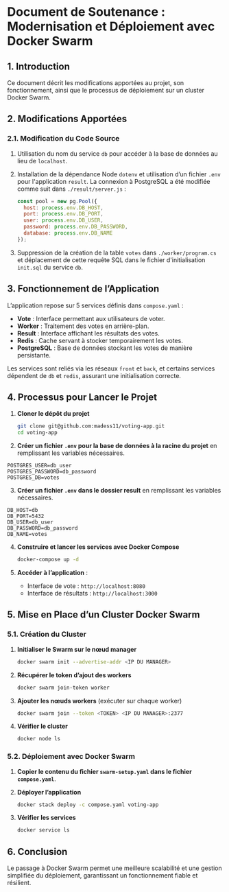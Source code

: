 # Document de Soutenance : Modernisation et Déploiement avec Docker Swarm

## 1. Introduction

Ce document décrit les modifications apportées au projet, son fonctionnement, ainsi que le processus de déploiement sur un cluster Docker Swarm.

## 2. Modifications Apportées

### 2.1. Modification du Code Source

1) Utilisation du nom du service `db` pour accéder à la base de données au lieu de `localhost`.
2) Installation de la dépendance Node `dotenv` et utilisation d’un fichier `.env` pour l'application `result`. La connexion à PostgreSQL a été modifiée comme suit dans `./result/server.js` :

   ```javascript
   const pool = new pg.Pool({
     host: process.env.DB_HOST,
     port: process.env.DB_PORT,
     user: process.env.DB_USER,
     password: process.env.DB_PASSWORD,
     database: process.env.DB_NAME
   });
   ```

3) Suppression de la création de la table `votes` dans `./worker/program.cs` et déplacement de cette requête SQL dans le fichier d'initialisation `init.sql` du service `db`.

## 3. Fonctionnement de l’Application

L’application repose sur 5 services définis dans `compose.yaml` :

- **Vote** : Interface permettant aux utilisateurs de voter.
- **Worker** : Traitement des votes en arrière-plan.
- **Result** : Interface affichant les résultats des votes.
- **Redis** : Cache servant à stocker temporairement les votes.
- **PostgreSQL** : Base de données stockant les votes de manière persistante.

Les services sont reliés via les réseaux `front` et `back`, et certains services dépendent de `db` et `redis`, assurant une initialisation correcte.

## 4. Processus pour Lancer le Projet

1. **Cloner le dépôt du projet**

   ```bash
   git clone git@github.com:madess11/voting-app.git
   cd voting-app
   ```

2. **Créer un fichier `.env` pour la base de données à la racine du projet** en remplissant les variables nécessaires.

```
POSTGRES_USER=db_user
POSTGRES_PASSWORD=db_password
POSTGRES_DB=votes
```

3. **Créer un fichier `.env` dans le dossier result** en remplissant les variables nécessaires.

```
DB_HOST=db
DB_PORT=5432
DB_USER=db_user
DB_PASSWORD=db_password
DB_NAME=votes
```

4. **Construire et lancer les services avec Docker Compose**

   ```bash
   docker-compose up -d
   ```

5. **Accéder à l’application** :
   - Interface de vote : `http://localhost:8080`
   - Interface de résultats : `http://localhost:3000`

## 5. Mise en Place d’un Cluster Docker Swarm

### 5.1. Création du Cluster

1. **Initialiser le Swarm sur le nœud manager**

   ```bash
   docker swarm init --advertise-addr <IP DU MANAGER>
   ```

2. **Récupérer le token d’ajout des workers**

   ```bash
   docker swarm join-token worker
   ```

3. **Ajouter les nœuds workers** (exécuter sur chaque worker)

   ```bash
   docker swarm join --token <TOKEN> <IP DU MANAGER>:2377
   ```

4. **Vérifier le cluster**

   ```bash
   docker node ls
   ```

### 5.2. Déploiement avec Docker Swarm

1. **Copier le contenu du fichier `swarm-setup.yaml` dans le fichier  `compose.yaml`**.
2. **Déployer l’application**

   ```bash
   docker stack deploy -c compose.yaml voting-app
   ```

3. **Vérifier les services**

   ```bash
   docker service ls
   ```

## 6. Conclusion

Le passage à Docker Swarm permet une meilleure scalabilité et une gestion simplifiée du déploiement, garantissant un fonctionnement fiable et résilient.
